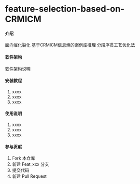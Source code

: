 # feature-selection-based-on-CRMICM

#### 介绍
面向催化裂化 基于CRMICM信息熵的案例库推理 分段序贯工艺优化法

#### 软件架构
软件架构说明


#### 安装教程

1.  xxxx
2.  xxxx
3.  xxxx

#### 使用说明

1.  xxxx
2.  xxxx
3.  xxxx

#### 参与贡献

1.  Fork 本仓库
2.  新建 Feat_xxx 分支
3.  提交代码
4.  新建 Pull Request



